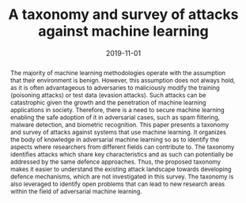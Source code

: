 ---
title: "A taxonomy and survey of attacks against machine learning"
abstract: "The majority of machine learning methodologies operate with the assumption that their environment is benign. However, this assumption does not always hold, as it is often advantageous to adversaries to maliciously modify the training (poisoning attacks) or test data (evasion attacks). Such attacks can be catastrophic given the growth and the penetration of machine learning applications in society. Therefore, there is a need to secure machine learning enabling the safe adoption of it in adversarial cases, such as spam filtering, malware detection, and biometric recognition. This paper presents a taxonomy and survey of attacks against systems that use machine learning. It organizes the body of knowledge in adversarial machine learning so as to identify the aspects where researchers from different fields can contribute to. The taxonomy identifies attacks which share key characteristics and as such can potentially be addressed by the same defence approaches. Thus, the proposed taxonomy makes it easier to understand the existing attack landscape towards developing defence mechanisms, which are not investigated in this survey. The taxonomy is also leveraged to identify open problems that can lead to new research areas within the field of adversarial machine learning."
collection: publications
permalink: /publication/pitropakis2019taxonomy
date: 2019-11-01
venue: 'Computer Science Review'
paperurl: '/files/pdf/papers/pitropakis2019taxonomy.pdf'
link: 'https://www.sciencedirect.com/science/article/abs/pii/S1574013718303289'
citation: 'Nikolaos Pitropakis, Emmanouil Panaousis, Thanassis Giannetsos, Eleftherios Anastasiadis, George Loukas (2019). 
  &quot;A taxonomy and survey of attacks against machine learning.&quot;
  <i>Computer Science Review</i>.
  <span style="color:#2979ab;">(JCR 2019: 7.707, SJR 2019: 14.7)</span>'
---
